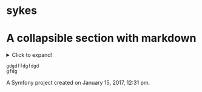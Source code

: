 sykes
=====

# A collapsible section with markdown
<details>
  <summary>Click to expand!</summary>
  
  Lorem ipsum dolor sit amet
  
  Second fdsf
  
  <details>
    <summary>Click to expand 2!</summary>
    Lorem ispum dolor sit amet 2
  
  Second
  </details>
  
  ## Heading
  1. A numbered
  2. list
     * With some
     * Sub bullets
</details>

    gdgdffdgfdgd
    gfdg

A Symfony project created on January 15, 2017, 12:31 pm.

